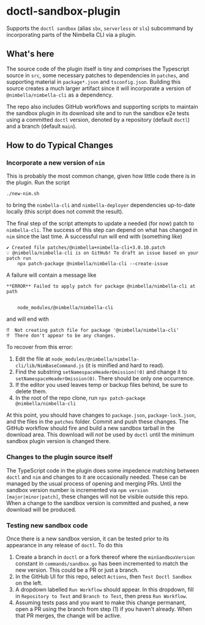 # doctl-sandbox-plugin
Supports the `doctl sandbox` (alias `sbx`, `serverless` or `sls`) subcommand by incorporating parts of the Nimbella CLI via a plugin.

## What's here

The source code of the plugin itself is tiny and comprises the Typescript source in `src`, some necessary patches to dependencies in `patches`, and supporting material in `package*.json` and `tsconfig.json`.  Building this source creates a much larger artifact since it will incorporate a version of `@nimbella/nimbella-cli` as a dependency.

The repo also includes GitHub workflows and supporting scripts to maintain the sandbox plugin in its download site and to run the sandbox e2e tests using a committed `doctl` version, denoted by a repository (default `doctl`) and a branch (default `main`).

## How to do Typical Changes

### Incorporate a new version of `nim`

This is probably the most common change, given how little code there is in the plugin.  Run the script

```
./new-nim.sh
```

to bring the `nimbella-cli` and `nimbella-deployer` dependencies up-to-date locally (this script does not commit the result).

The final step of the script attempts to update a needed (for now) patch to `nimbella-cli`.  The success of this step can depend on what has changed in `nim` since the last time.   A successful run will end with (something like)

```
✔ Created file patches/@nimbella+nimbella-cli+3.0.10.patch
💡 @nimbella/nimbella-cli is on GitHub! To draft an issue based on your patch run
    npx patch-package @nimbella/nimbella-cli --create-issue
```

A failure will contain a message like

```
**ERROR** Failed to apply patch for package @nimbella/nimbella-cli at path


    node_modules/@nimbella/nimbella-cli
```

and will end with

```
⁉️  Not creating patch file for package '@nimbella/nimbella-cli'
⁉️  There don't appear to be any changes.
```

To recover from this error:
1.  Edit the file at `node_modules/@nimbella/nimbella-cli/lib/NimBaseCommand.js` (it is minified and hard to read).
2.  Find the substring `setNamespaceHeaderOmission(!0)` and change it to `setNamespaceHeaderOmission(0)`.  There should be only one occurrence.
3.  If the editor you used leaves temp or backup files behind, be sure to delete them.
4.  In the root of the repo clone, run `npx patch-package @nimbella/nimbella-cli`

At this point, you should have changes to `package.json`, `package-lock.json`, and the files in the `patches` folder.  Commit and push these changes.  The GitHub workflow should fire and build a new sandbox tarball in the download area.  This download will _not_ be used by `doctl` until the minimum sandbox plugin version is changed there.

### Changes to the plugin source itself

The TypeScript code in the plugin does some impedence matching between `doctl` and `nim` and changes to it are occasionally needed.   These can be managed by the usual process of opening and merging PRs.  Until the sandbox version number is incremented via `npm version [major|minor|patch]`, these changes will not be visible outside this repo.  When a change to the sandbox version is committed and pushed, a new download will be produced.

### Testing new sandbox code

Once there is a new sandbox version, it can be tested prior to its appearance in any release of `doctl`.   To do this
1.  Create a branch in `doctl` or a fork thereof where the `minSandboxVersion` constant in `commands/sandbox.go` has been incremented to match the new version.  This could be a PR or just a branch.
2.  In the GitHub UI for this repo, select `Actions`, then `Test Doctl Sandbox` on the left.
3.  A dropdown labelled `Run Workflow` should appear.  In this dropdown, fill in `Repository to Test` and `Branch to Test`, then press `Run Workflow`.
4.  Assuming tests pass and you want to make this change permanant, open a PR using the branch from step (1) if you haven't already.  When that PR merges, the change will be active.

